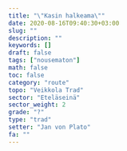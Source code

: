 ```yaml
---
title: "\"Kasin halkeama\""
date: 2020-08-16T09:40:30+03:00
slug: ""
description: ""
keywords: []
draft: false
tags: ["nousematon"]
math: false
toc: false
category: "route"
topo: "Veikkola Trad"
sector: "Eteläseinä"
sector_weight: 2
grade: "?"
type: "trad"
setter: "Jan von Plato"
fa: ""
---
```


